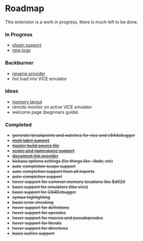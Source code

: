 # Roadmap

This extension is a work in progress, there is much left to be done.

### In Progress
* [plugin support](https://gitlab.com/retro-coder/commodore/kick-assembler-vscode-ext/issues/38)
* [new logo](https://gitlab.com/retro-coder/commodore/kick-assembler-vscode-ext/issues/42)


### Backburner
* [rename provider](https://code.visualstudio.com/api/references/vscode-api#languages.registerRenameProvider)
* hot load into VICE emulator

### Ideas
* [memory layout](https://kickassmemoryview.insoft.se/)
* remote monitor on active VICE emulator
* welcome page (beginners guide)

### Completed
* ~~generate breakpoints and watches for vice and c64debugger~~
* ~~[multi label support](http://www.theweb.dk/KickAssembler/webhelp/content/ch03s04.html)~~
* ~~[master build source file](https://gitlab.com/retro-coder/commodore/kick-assembler-vscode-ext/issues/35)~~
* ~~[scope and namespace support](http://www.theweb.dk/KickAssembler/webhelp/content/cpt_Namespaces.html)~~
* ~~[document link provider](https://code.visualstudio.com/api/references/vscode-api#languages.registerDocumentLinkProvider)~~
* ~~kickass options settings (for things like -libdir, etc)~~
* ~~auto-completion scope support~~
* ~~auto-completion support from all imports~~
* ~~auto-completion support~~
* ~~hover support for common memory locations like $d020~~
* ~~basic support for emulators (like vice)~~
* ~~basic support for C64Debugger~~
* ~~syntax highlighting~~
* ~~basic error checking~~
* ~~hover support for definitions~~
* ~~hover support for opcodes~~
* ~~hover support for macros and pseudopcodes~~
* ~~hover support for literals~~
* ~~hover support for directives~~
* ~~basic outline support~~